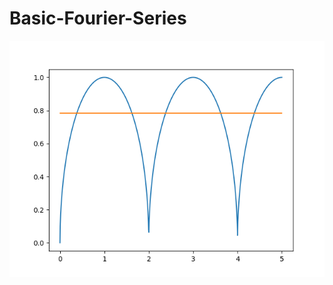 # Basic-Fourier-Series

![Image of 1 vector](https://github.com/ThomasHarris0147/Basic-Fourier-Series/blob/main/1vector.png)
